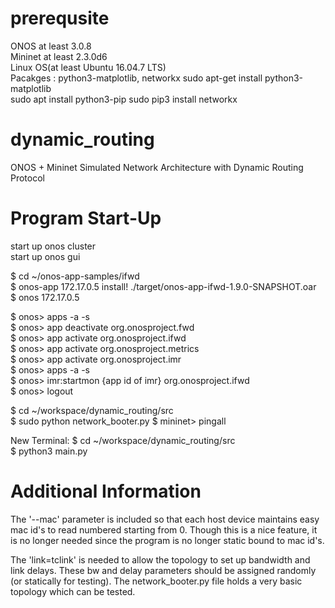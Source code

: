 # prerequsite
ONOS at least 3.0.8  
Mininet at least 2.3.0d6  
Linux OS(at least Ubuntu 16.04.7 LTS)  
Pacakges : python3-matplotlib, networkx
  sudo apt-get install python3-matplotlib  
  sudo apt install python3-pip
  sudo pip3 install networkx
  
# dynamic_routing
ONOS + Mininet Simulated Network Architecture with Dynamic Routing Protocol 


# Program Start-Up
start up onos cluster  
start up onos gui  

$ cd ~/onos-app-samples/ifwd  
$ onos-app 172.17.0.5 install! ./target/onos-app-ifwd-1.9.0-SNAPSHOT.oar   
$ onos 172.17.0.5 

$ onos> apps -a -s  
$ onos> app deactivate org.onosproject.fwd  
$ onos> app activate org.onosproject.ifwd  
$ onos> app activate org.onosproject.metrics  
$ onos> app activate org.onosproject.imr  
$ onos> apps -a -s   
$ onos> imr:startmon {app id of imr} org.onosproject.ifwd  
$ onos> logout  
  
$ cd ~/workspace/dynamic_routing/src  
$ sudo python network_booter.py 
$ mininet> pingall  

New Terminal:
$ cd ~/workspace/dynamic_routing/src    
$ python3 main.py  


# Additional Information

The '--mac' parameter is included so that each host device maintains easy mac id's to read numbered starting from 0.
Though this is a nice feature, it is no longer needed since the program is no longer static bound to mac id's.  

The 'link=tclink' is needed to allow the topology to set up bandwidth and link delays. These bw and delay 
parameters should be assigned randomly (or statically for testing). The network_booter.py file holds a very basic
topology which can be tested. 


